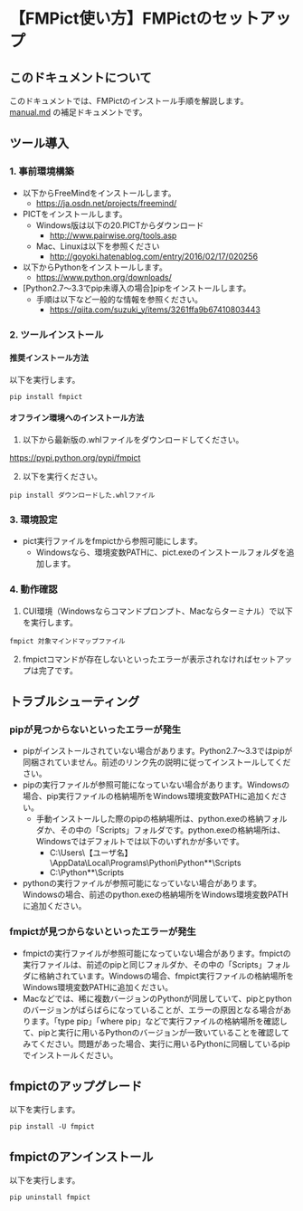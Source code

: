 # 【FMPict使い方】FMPictのセットアップ

## このドキュメントについて

このドキュメントでは、FMPictのインストール手順を解説します。  
[manual.md](manual.md) の補足ドキュメントです。

## ツール導入

### 1. 事前環境構築

* 以下からFreeMindをインストールします。  
    * https://ja.osdn.net/projects/freemind/
* PICTをインストールします。
    * Windows版は以下の20.PICTからダウンロード
        * http://www.pairwise.org/tools.asp
    * Mac、Linuxは以下を参照ください
        * http://goyoki.hatenablog.com/entry/2016/02/17/020256
* 以下からPythonをインストールします。
    * https://www.python.org/downloads/
* [Python2.7〜3.3でpip未導入の場合]pipをインストールします。
    * 手順は以下など一般的な情報を参照ください。
        * https://qiita.com/suzuki_y/items/3261ffa9b67410803443

### 2. ツールインストール

#### 推奨インストール方法

以下を実行します。

```
pip install fmpict
```

#### オフライン環境へのインストール方法

1. 以下から最新版の.whlファイルをダウンロードしてください。

https://pypi.python.org/pypi/fmpict

2. 以下を実行ください。

```
pip install ダウンロードした.whlファイル
```

### 3. 環境設定

* pict実行ファイルをfmpictから参照可能にします。
    * Windowsなら、環境変数PATHに、pict.exeのインストールフォルダを追加します。

### 4. 動作確認

1. CUI環境（Windowsならコマンドプロンプト、Macならターミナル）で以下を実行します。  

```
fmpict 対象マインドマップファイル
```

2. fmpictコマンドが存在しないといったエラーが表示されなければセットアップは完了です。

## トラブルシューティング

### pipが見つからないといったエラーが発生

* pipがインストールされていない場合があります。Python2.7〜3.3ではpipが同梱されていません。前述のリンク先の説明に従ってインストールしてください。
* pipの実行ファイルが参照可能になっていない場合があります。Windowsの場合、pip実行ファイルの格納場所をWindows環境変数PATHに追加ください。
    * 手動インストールした際のpipの格納場所は、python.exeの格納フォルダか、その中の「Scripts」フォルダです。python.exeの格納場所は、Windowsではデフォルトでは以下のいずれかが多いです。
        * C:\Users\【ユーザ名】\AppData\Local\Programs\Python\Python**\Scripts
        * C:\Python**\Scripts
* pythonの実行ファイルが参照可能になっていない場合があります。Windowsの場合、前述のpython.exeの格納場所をWindows環境変数PATHに追加ください。

### fmpictが見つからないといったエラーが発生

* fmpictの実行ファイルが参照可能になっていない場合があります。fmpictの実行ファイルは、前述のpipと同じフォルダか、その中の「Scripts」フォルダに格納されています。Windowsの場合、fmpict実行ファイルの格納場所をWindows環境変数PATHに追加ください。
* Macなどでは、稀に複数バージョンのPythonが同居していて、pipとpythonのバージョンがばらばらになっていることが、エラーの原因となる場合があります。「type pip」「where pip」などで実行ファイルの格納場所を確認して、pipと実行に用いるPythonのバージョンが一致いていることを確認してみてください。問題があった場合、実行に用いるPythonに同梱しているpipでインストールください。

## fmpictのアップグレード

以下を実行します。

```
pip install -U fmpict
```

## fmpictのアンインストール

以下を実行します。
```
pip uninstall fmpict
```
